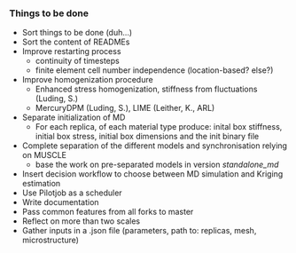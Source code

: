 ### Things to be done
* Sort things to be done (duh...)
* Sort the content of READMEs
* Improve restarting process
  - continuity of timesteps
  - finite element cell number independence (location-based? else?)
* Improve homogenization procedure
  - Enhanced stress homogenization, stiffness from fluctuations (Luding, S.)
  - MercuryDPM (Luding, S.), LIME (Leither, K., ARL)
* Separate initialization of MD
  - For each replica, of each material type produce:  inital box stiffness, initial box stress, initial box dimensions and the init binary file
* Complete separation of the different models and synchronisation relying on MUSCLE
  - base the work on pre-separated models in version *standalone_md*
* Insert decision workflow to choose between MD simulation and Kriging estimation
* Use Pilotjob as a scheduler
* Write documentation
* Pass common features from all forks to master
* Reflect on more than two scales
* Gather inputs in a .json file (parameters, path to: replicas, mesh, microstructure)

